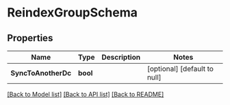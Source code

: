 # ReindexGroupSchema

## Properties
Name | Type | Description | Notes
------------ | ------------- | ------------- | -------------
**SyncToAnotherDc** | **bool** |  | [optional] [default to null]

[[Back to Model list]](../README.md#documentation-for-models) [[Back to API list]](../README.md#documentation-for-api-endpoints) [[Back to README]](../README.md)


